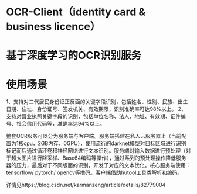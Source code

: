 # OCR-Client（identity card &amp; business licence）
# 基于深度学习的OCR识别服务
# 使用场景
1、支持对二代居民身份证正反面的关键字段识别，包括姓名、性别、民族、出生日期、住址、身份证号、签发机关、有效期限，识别准确率可达98%以上。
2、支持对营业执照关键字段的识别，包括单位名称、法人、地址、有效期、证件编号、社会信用代码等，准确率达94%以上。

整套OCR服务可以分为服务端与客户端。服务端搭建在私人云服务器上（当前配置为1核cpu，2GB内存，0GPU），使用流行的darknet模型对目标区域进行识别标记而后通过循环卷积神经网络进行文本识别。服务端对输入数据进行预处理（对于超大图片进行降采样、Base64编码等操作），通过系列的预处理操作降低服务器的压力，最后对于不同版面的识别，开发了对应的文本优化。核心服务端使用：tensorflow/ pytorch/ opencv等撸码。客户端借助hutool工具类解析和编码。

详情见https://blog.csdn.net/karmanzeng/article/details/82779004
